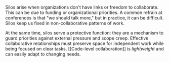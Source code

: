 Silos arise when organizations don't have links or freedom to collaborate. This
can be due to funding or organizational priorities. A common refrain at
conferences is that "we should talk more," but in practice, it can be difficult.
Silos keep us fixed in non-collaborative patterns of work.

At the same time, silos serve a protective function: they are a mechanism to
guard priorities against external pressure and scope creep. Effective
collaborative relationships must preserve space for independent work while being
focused on clear tasks. [[Code-level collaboration]] is _lightweight_ and can
easily adapt to changing needs.
